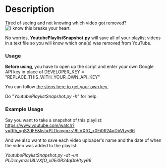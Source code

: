 # Description
Tired of seeing and not knowing which video got removed?
![I know this breaks your heart.](http://i.imgur.com/OalHqgO.png)

No worries, **YoutubePlaylistSnapshot.py** will save all of your playlist videos in a text file so you will know which one(s) was removed from YouTube.

### Usage
**Before using**, you have to open up the script and enter your own Google API key in place of DEVELOPER_KEY = "REPLACE_THIS_WITH_YOUR_OWN_API_KEY"

You can follow [the steps here to get your own key.](https://developers.google.com/youtube/v3/getting-started#before-you-start)

Do "*YoutubePlaylistSnapshot.py -h*" for help.
  
### Example Usage
Say you want to take a snapshot of this playlist: https://www.youtube.com/watch?v=fRh_vgS2dFE&list=PLDcnymzs18LVXfO_x0Ei0R24qDbVtyy66

And we also want to save each video uploader's name and the date of when the video was added to the playlist:

*YoutubePlaylistSnapshot.py -dt -un PLDcnymzs18LVXfO_x0Ei0R24qDbVtyy66*